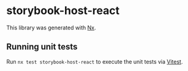 # storybook-host-react

This library was generated with [Nx](https://nx.dev).

## Running unit tests

Run `nx test storybook-host-react` to execute the unit tests via [Vitest](https://vitest.dev/).
